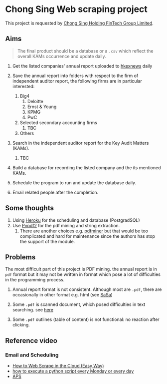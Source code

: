 # Chong Sing Web scraping project

This project is requested by [Chong Sing Holding FinTech Group Limited](http://www.csfgroup.com/).

## Aims

>The final product should be a database or a `.csv` which reflect the overall KAMs occurrence and update daily.

1. Get the listed companies' annual report uploaded to [hkexnews](https://www.hkexnews.hk/) daily
2. Save the annual report into folders with respect to the firm of independent auditor report, the following firms are in particular interested:
   1. Big4
      1. Deloitte
      2. Ernst & Young
      3. KPMG
      4. PwC
   2. Selected secondary accounting firms
      1. TBC
   3. Others

3. Search in the independent auditor report for the Key Audit Matters (KAMs).
   1. TBC
4. Build a database for recording the listed company and the its mentioned KAMs.
5. Schedule the program to run and update the database daily.
6. Email related people after the completion.

## Some thoughts

1. Using [Heroku](https://dashboard.heroku.com/) for the scheduling and database (PostgradSQL)
2. Use [Pypdf2](https://pythonhosted.org/PyPDF2/) for the pdf mining and string extraction.
   1. There are another choices e.g. [pdfminer](https://github.com/euske/pdfminer/) but that would be too complicated and hard for maintenance since the authors has stop the support of the module.

## Problems

The most difficult part of this project is PDF mining. the annual report is in `pdf` format but it may not be written in format which pose a lot of difficulties in the programming process.

1. Annual report format is not consistent. Although most are `.pdf`, there are occasionally in other format e.g. html (see [SaSa](https://www1.hkexnews.hk/listedco/listconews/sehk/2020/0717/2020071700552.htm))

2. Some `.pdf` is scanned document, which posed difficulties in text searching. see [here](https://www1.hkexnews.hk/listedco/listconews/sehk/2020/0731/2020073100689.pdf)

3. Some `.pdf` outlines (table of content) is not functional: no reaction after clicking.

## Reference video

### Email and Scheduling

- [How to Web Scrape in the Cloud (Easy Way)](https://www.youtube.com/watch?v=qquCAgwvL8Q)
- [how to execute a python script every Monday or every day](https://www.youtube.com/watch?v=Gs5jGDROx1M)
- [APS](https://apscheduler.readthedocs.io/en/3.0/userguide.html#code-examples)